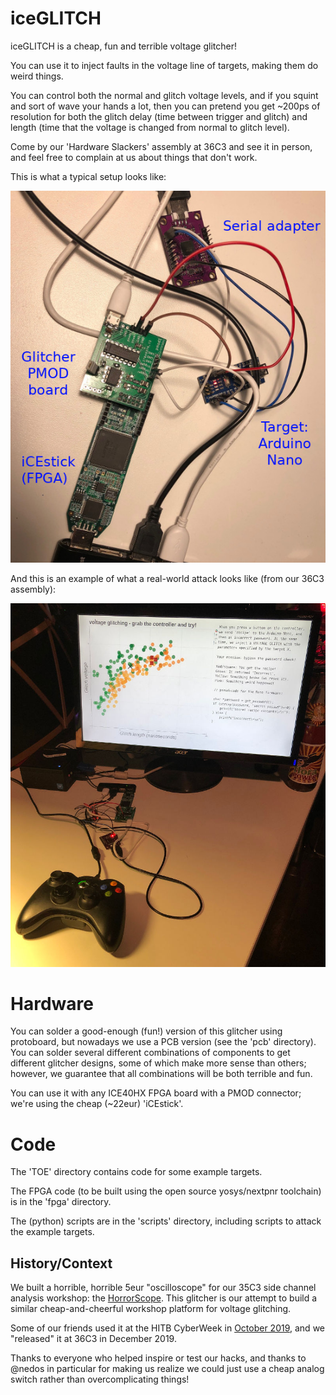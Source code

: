 # iceGLITCH

iceGLITCH is a cheap, fun and terrible voltage glitcher!

You can use it to inject faults in the voltage line of targets, making them do weird things.

You can control both the normal and glitch voltage levels, and if you squint and sort of wave your hands a lot, then you can pretend you get ~200ps of resolution for both the glitch delay (time between trigger and glitch) and length (time that the voltage is changed from normal to glitch level).

Come by our 'Hardware Slackers' assembly at 36C3 and see it in person,
and feel free to complain at us about things that don't work.

This is what a typical setup looks like:

![Image of iceGLITCH setup](images/example_setup.jpeg)

And this is an example of what a real-world attack looks like (from our 36C3 assembly):

![Game controller glitch setup](images/controller_demo.jpeg)

# Hardware

You can solder a good-enough (fun!) version of this glitcher using protoboard,
but nowadays we use a PCB version (see the 'pcb' directory). You can solder several
different combinations of components to get different glitcher designs, some of which make more
sense than others; however, we guarantee that all combinations will be both terrible and fun.

You can use it with any ICE40HX FPGA board with a PMOD connector; we're using the cheap (~22eur) 'iCEstick'.

# Code

The 'TOE' directory contains code for some example targets.

The FPGA code (to be built using the open source yosys/nextpnr toolchain) is in the 'fpga' directory.

The (python) scripts are in the 'scripts' directory, including scripts to attack the example targets.

## History/Context

We built a horrible, horrible 5eur "oscilloscope" for our 35C3 side channel analysis workshop:
the [HorrorScope](https://github.com/albert-spruyt/HorrorScope).
This glitcher is our attempt to build a similar cheap-and-cheerful workshop platform for voltage glitching.

Some of our friends used it at the HITB CyberWeek in [October 2019](https://twitter.com/AllOurFaults/status/1184734015699464192), and we "released" it at 36C3 in December 2019.

Thanks to everyone who helped inspire or test our hacks, and thanks to @nedos in particular for making us realize we could
just use a cheap analog switch rather than overcomplicating things!

